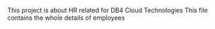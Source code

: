 This project is about HR related for DB4 Cloud Technologies
This file contains the whole details of employees

